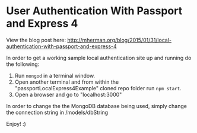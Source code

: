 # User Authentication With Passport and Express 4

View the blog post here: http://mherman.org/blog/2015/01/31/local-authentication-with-passport-and-express-4

In order to get a working sample local authentication site up and running do the following:

1. Run `mongod` in a terminal window.
2. Open another terminal and from within the "passportLocalExpress4Example" cloned repo folder run `npm start`.
3. Open a browser and go to "localhost:3000"

In order to change the the MongoDB database being used, simply change the connection string in /models/dbString

Enjoy! :)
